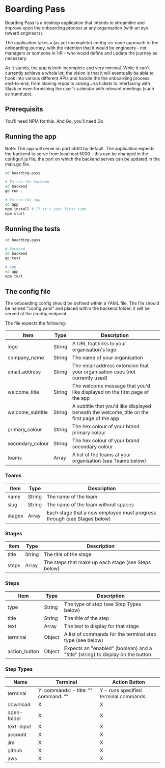 # Boarding Pass

Boarding Pass is a desktop application that intends to streamline and improve upon the onboarding process at any organisation (with an eye toward engineers).

The application takes a (as yet incomplete) config-as-code approach to the onboarding journey, with the intention that it would be engineers - not managers or someone in HR - who would define and update the journey as necessary.

As it stands, the app is both incomplete and very minimal. While it can't currently achieve a whole lot, the vision is that it will eventually be able to hook into various different APIs and handle the the onboarding process end-to-end; from cloning repos to raising Jira tickets to interfacing with Slack or even furnishing the user's calendar with relevant meetings (such as standups).

## Prerequisits

You'll need NPM for this.
And Go, you'll need Go.

## Running the app

Note: The app will serve on port 5000 by default. The application expects the backend to serve from localhost:5000 - this can be changed in the configurl.js file; the port on which the backend serves can be updated in the main.go file.

```bash
cd boarding-pass

# To run the backend
cd backend
go run .

# To run the app
cd app
npm install # If it's your first time
npm start
```

## Running the tests

```bash
cd boarding-pass

# Backend
cd backend
go test

# App
cd app
npm test
```

## The config file

The onboarding config should be defined within a YAML file.
The file should be named "config.yaml" and placed within the backend folder; it will be served at the /config endpoint.

The file expects the following:

| Item             | Type   | Description                                                                                 |
| ---------------- | ------ | ------------------------------------------------------------------------------------------- |
| logo             | String | A URL that links to your organisation's logo                                                |
| company_name     | String | The name of your organisation                                                               |
| email_address    | String | The email address extension that your organisation uses (not currently used)                |
| welcome_title    | String | The welcome message that you'd like displayed on the first page of the app                  |
| welcome_subtitle | String | A subtitle that you'd like displayed beneath the welcome_title on the first page of the app |
| primary_colour   | String | The hex colour of your brand primary colour                                                 |
| secondary_colour | String | The hex colour of your brand secondary colour                                               |
| teams            | Array  | A list of the teams at your organisation (see Teams below)                                  |

### Teams

| Item   | Type   | Description                                                             |
| ------ | ------ | ----------------------------------------------------------------------- |
| name   | String | The name of the team                                                    |
| slug   | String | The name of the team without spaces                                     |
| stages | Array  | Each stage that a new employee must progress through (see Stages below) |

### Stages

| Item  | Type   | Description                                         |
| ----- | ------ | --------------------------------------------------- |
| title | String | The title of the stage                              |
| steps | Array  | The steps that make up each stage (see Steps below) |

### Steps

| Item          | Type   | Description                                                                    |
| ------------- | ------ | ------------------------------------------------------------------------------ |
| type          | String | The type of step (see Step Types below)                                        |
| title         | String | The title of the step                                                          |
| text          | Array  | The text to display for that stage                                             |
| terminal      | Object | A list of commands for the terminal step type (see below)                      |
| action_button | Object | Expects an "enabled" (boolean) and a "title" (string) to display on the button |

### Step Types

| Name        | Terminal                             | Action Button                        |
| ----------- | ------------------------------------ | ------------------------------------ |
| terminal    | Y: commands: - title: "" command: "" | Y - runs specified terminal commands |
| download    | X                                    | X                                    |
| open-folder | X                                    | X                                    |
| text-input  | X                                    | X                                    |
| account     | X                                    | X                                    |
| jira        | X                                    | X                                    |
| github      | X                                    | X                                    |
| aws         | X                                    | X                                    |
